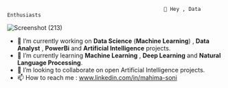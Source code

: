                                                        👋 Hey , Data Enthusiasts
                                                         

![Screenshot (213)](https://user-images.githubusercontent.com/91668225/195303243-3535d041-7073-49e7-9fda-1f84f9823025.png)


- 👀 I’m currently working on **Data Science** (**Machine Learning**) , **Data Analyst** , **PowerBi** and **Artificial Intelligence** projects.
- 🌱 I’m currently learning **Machine Learning** , **Deep Learning** and **Natural Language Processing**.
- 💞️ I’m looking to collaborate on open Artificial Intelligence projects.
- 📫 How to reach me : www.linkedin.com/in/mahima-soni

<!---
Mahima1729/Mahima1729 is a ✨ special ✨ repository because its `README.md` (this file) appears on your GitHub profile.
You can click the Preview link to take a look at your changes.
--->
